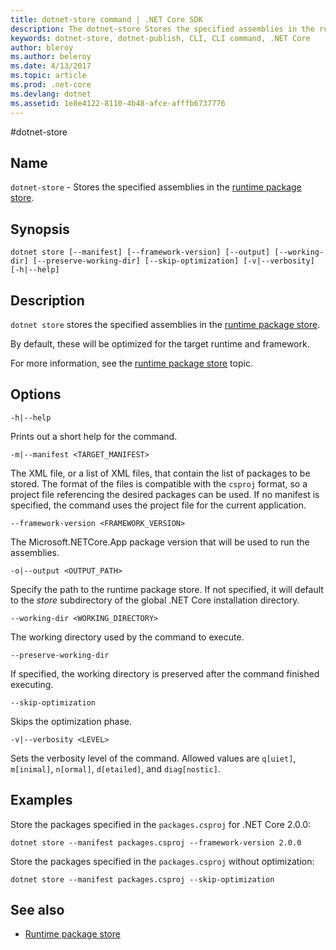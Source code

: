 ```yaml
---
title: dotnet-store command | .NET Core SDK
description: The dotnet-store Stores the specified assemblies in the runtime package store.
keywords: dotnet-store, dotnet-publish, CLI, CLI command, .NET Core
author: bleroy
ms.author: beleroy
ms.date: 4/13/2017
ms.topic: article
ms.prod: .net-core
ms.devlang: dotnet
ms.assetid: 1e8e4122-8110-4b48-afce-afffb6737776
---
```


#dotnet-store

## Name

`dotnet-store` - Stores the specified assemblies in the [runtime package store](../deploying/runtime-package-store.md).

## Synopsis

`dotnet store [--manifest] [--framework-version] [--output] [--working-dir] [--preserve-working-dir] [--skip-optimization] [-v|--verbosity] [-h|--help]`

## Description

`dotnet store` stores the specified assemblies in the [runtime package store](../deploying/runtime-package-store.md).

By default, these will be optimized for the target runtime and framework.

For more information, see the [runtime package store](../deploying/runtime-package-store.md) topic.

## Options

`-h|--help`

Prints out a short help for the command.  

`-m|--manifest <TARGET_MANIFEST>`

The XML file, or a list of XML files, that contain the list of packages to be stored. The format of the files is compatible with the `csproj` format, so a project file referencing the desired packages can be used. If no manifest is specified, the command uses the project file for the current application.

`--framework-version <FRAMEWORK_VERSION>`

The Microsoft.NETCore.App package version that will be used to run the assemblies.

`-o|--output <OUTPUT_PATH>`

Specify the path to the runtime package store. If not specified, it will default to the *store* subdirectory of the global .NET Core installation directory.

`--working-dir <WORKING_DIRECTORY>`

The working directory used by the command to execute.

`--preserve-working-dir`

If specified, the working directory is preserved after the command finished executing.

`--skip-optimization`

Skips the optimization phase.

`-v|--verbosity <LEVEL>`

Sets the verbosity level of the command. Allowed values are `q[uiet]`, `m[inimal]`, `n[ormal]`, `d[etailed]`, and `diag[nostic]`.

## Examples

Store the packages specified in the `packages.csproj` for .NET Core 2.0.0:

`dotnet store --manifest packages.csproj --framework-version 2.0.0`

Store the packages specified in the `packages.csproj` without optimization:

`dotnet store --manifest packages.csproj --skip-optimization`

## See also

* [Runtime package store](../deploying/runtime-package-store.md)